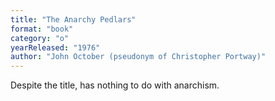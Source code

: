 ```yaml
---
title: "The Anarchy Pedlars"
format: "book"
category: "o"
yearReleased: "1976"
author: "John October (pseudonym of Christopher Portway)"
---
```

Despite the title, has nothing to do with anarchism.
 